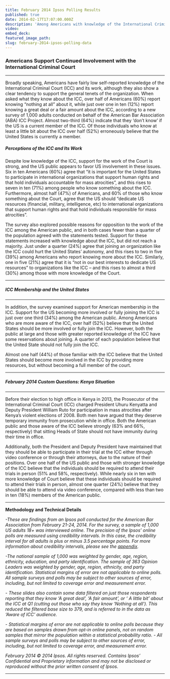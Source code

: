 ```yaml
---
title: February 2014 Ipsos Polling Results
published: true
date: 2014-02-17T17:07:00.000Z
description: 'Among Americans with knowledge of the International Criminal Court, desire for more support, but unsure if the U.S. should join the Court.'
video:
embed_deck:
featured_image_path:
slug: february-2014-ipsos-polling-data
---
```



### Americans Support Continued Involvement with the International Criminal Court

---

Broadly speaking, Americans have fairly low self-reported knowledge of the International Criminal Court (ICC) and its work, although they also show a clear tendency to support the general tenets of the organization. When asked what they know about the ICC, over half of Americans (60%) report knowing “nothing at all” about it, while just over one in ten (12%) report knowing a great deal or a fair amount about the ICC, according to a new survey of 1,000 adults conducted on behalf of the American Bar Association (ABA) ICC Project. Almost two-third (64%) indicate that they ‘don’t know’ if the US is a current member of the ICC. Of those individuals who know at least a little bit about the ICC over half (52%) erroneously believe that the United States is currently a member.

##### *Perceptions of the ICC and Its Work*

Despite low knowledge of the ICC, support for the work of the Court is strong, and the US public appears to favor US involvement in these issues. Six in ten Americans (60%) agree that “it is important for the United States to participate in international organizations that support human rights and that hold individuals accountable for mass atrocities”, and this rises to seven in ten (71%) among people who know something about the ICC. Furthermore, almost half (47%) of Americans, and 60% of those who know something about the Court, agree that the US should “dedicate US resources (financial, military, intelligence, etc) to international organizations that support human rights and that hold individuals responsible for mass atrocities”.

The survey also explored possible reasons for opposition to the work of the ICC among the American public, and in both cases fewer than a quarter of the population agreed with the statements tested. Support for these statements increased with knowledge about the ICC, but did not reach a majority. Just under a quarter (24%) agree that joining an organization like the ICC could hurt the United States’ autonomy, and this rises to two in five (39%) among Americans who report knowing more about the ICC. Similarly, one in five (21%) agree that it is “not in our best interests to dedicate US resources” to organizations like the ICC – and this rises to almost a third (30%) among those with more knowledge of the Court.

---

##### *ICC Membership and the United States*

---

In addition, the survey examined support for American membership in the ICC. Support for the US becoming more involved or fully joining the ICC is just over one third (34%) among the American public. Among Americans who are more aware of the ICC, over half (52%) believe that the United States should be more involved or fully join the ICC. However, both the public at large and those with greater reported knowledge of the ICC have some reservations about joining. A quarter of each population believe that the United State should not fully join the ICC.

Almost one half (44%) of those familiar with the ICC believe that the United States should become more involved in the ICC by providing more resources, but without becoming a full member of the court.

---

##### *February 2014 Custom Questions: Kenya Situation*

---

Before their election to high office in Kenya in 2013, the Prosecutor of the International Criminal Court (ICC) charged President Uhuru Kenyatta and Deputy President William Ruto for participation in mass atrocities after Kenya’s violent elections of 2008. Both men have argued that they deserve temporary immunity from prosecution while in office. Both the American public and those aware of the ICC believe strongly (63% and 66%, respectively) that sitting Heads of State should not have immunity during their time in office.

Additionally, both the President and Deputy President have maintained that they should be able to participate in their trial at the ICC either through video conference or through their attorneys, due to the nature of their positions. Over one half of the US public and those with stronger knowledge of the ICC believe that the individuals should be required to attend their trials in person (51% and 58%, respectively). While nearly six in ten with more knowledge of Court believe that these individuals should be required to attend their trials in person, almost one quarter (24%) believe that they should be able to attend via video conference, compared with less than two in ten (18%) members of the American public.

---

**Methodology and Technical Details**

*-These are findings from an Ipsos poll conducted for the American Bar Association from February 21-24, 2014. For the survey, a sample of 1,000 US adults 18+ was interviewed online. The precision of the Ipsos’ online polls are measured using credibility intervals. In this case, the credibility interval for all adults is plus or minus 3.5 percentage points. For more information about credibility intervals, please see the [appendix](http://www.international-criminal-justice-today.org/ipsos-appendix/).*

*-The national sample of 1,000 was weighted by gender, age, region, ethnicity, education, and party identification. The sample of 363 Opinion Leaders was weighted by gender, age, region, ethnicity, and party identification. Statistical margins of error are not applicable to online polls. All sample surveys and polls may be subject to other sources of error, including, but not limited to coverage error and measurement error.*

*- These slides also contain some data filtered on just those respondents reporting that they know ‘A great deal’, ‘A fair amount’, or ‘ A little bit’ about the ICC at Q1 (cutting out those who say they know ‘Nothing at all’). This reduced the filtered base size to 379, and is referred to in the data as ‘Aware of ICC’ audience.*

*- Statistical margins of error are not applicable to online polls because they are based on samples drawn from opt-in online panels, not on random samples that mirror the population within a statistical probability ratio.* *- All sample surveys and polls may be subject to other sources of error, including, but not limited to coverage error, and measurement error.*

*February 2014 © 2014 Ipsos. All rights reserved. Contains Ipsos’ Confidential and Proprietary information and may not be disclosed or reproduced without the prior written consent of Ipsos.*

---